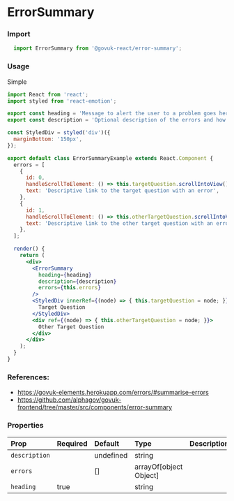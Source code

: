 ErrorSummary
============

### Import
```js
  import ErrorSummary from '@govuk-react/error-summary';
```
<!-- STORY -->

### Usage

Simple
```jsx
import React from 'react';
import styled from 'react-emotion';

export const heading = 'Message to alert the user to a problem goes here';
export const description = 'Optional description of the errors and how to correct them';

const StyledDiv = styled('div')({
  marginBottom: '150px',
});

export default class ErrorSummaryExample extends React.Component {
  errors = [
    {
      id: 0,
      handleScrollToElement: () => this.targetQuestion.scrollIntoView(),
      text: 'Descriptive link to the target question with an error',
    },
    {
      id: 1,
      handleScrollToElement: () => this.otherTargetQuestion.scrollIntoView(),
      text: 'Descriptive link to the other target question with an error',
    },
  ];

  render() {
    return (
      <div>
        <ErrorSummary
          heading={heading}
          description={description}
          errors={this.errors}
        />
        <StyledDiv innerRef={(node) => { this.targetQuestion = node; }}>
          Target Question
        </StyledDiv>
        <div ref={(node) => { this.otherTargetQuestion = node; }}>
          Other Target Question
        </div>
      </div>
    );
  }
}
```

### References:
- https://govuk-elements.herokuapp.com/errors/#summarise-errors
- https://github.com/alphagov/govuk-frontend/tree/master/src/components/error-summary

### Properties
Prop | Required | Default | Type | Description
:--- | :------- | :------ | :--- | :----------
 `description` |  | undefined | string | 
 `errors` |  | [] | arrayOf[object Object] | 
 `heading` | true |  | string | 


